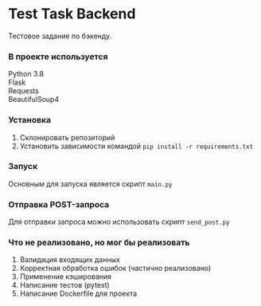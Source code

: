 # Test Task Backend

Тестовое задание по бэкенду.

### В проекте используется
Python 3.8<br>
Flask<br>
Requests<br>
BeautifulSoup4

### Установка
1. Склонировать репозиторий
2. Установить зависимости командой `pip install -r requirements.txt`

### Запуск
Основным для запуска является скрипт `main.py`

### Отправка POST-запроса
Для отправки запроса можно использовать скрипт `send_post.py`

### Что не реализовано, но мог бы реализовать
1. Валидация входящих данных
2. Корректная обработка ошибок (частично реализовано)
3. Применение кэширования
4. Написание тестов (pytest)
5. Написание Dockerfile для проекта